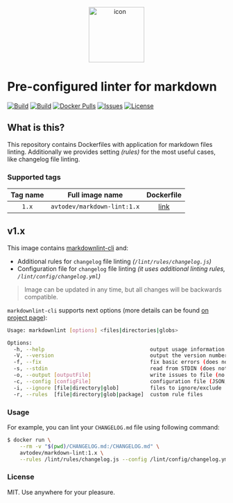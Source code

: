 <p align="center">
 <img src="https://hsto.org/webt/jj/z4/-o/jjz4-ofmx_k18yeslacjnjuzrve.png" width="128" alt="icon">
</p>

# Pre-configured linter for markdown

[![Build][badge_automated]][link_hub]
[![Build][badge_build]][link_hub]
[![Docker Pulls][badge_pulls]][link_hub]
[![Issues][badge_issues]][link_issues]
[![License][badge_license]][link_license]

## What is this?

This repository contains Dockerfiles with application for markdown files linting. Additionally we provides setting _(rules)_ for the most useful cases, like changelog file linting.

### Supported tags

Tag name |       Full image name       | Dockerfile
:------: | :-------------------------: | :--------:
 `1.x`   | `avtodev/markdown-lint:1.x` | [link](https://github.com/avto-dev/markdown-lint/blob/image-1.x/Dockerfile)

## v1.x

This image contains [markdownlint-cli][markdownlint-cli] and:

- Additional rules for `changelog` file linting _(`/lint/rules/changelog.js`)_
- Configuration file for `changelog` file linting _(it uses additional linting rules, `/lint/config/changelog.yml`)_

> Image can be updated in any time, but all changes will be backwards compatible.

`markdownlint-cli` supports next options (more details can be found [on project page][markdownlint-cli]):

```bash
Usage: markdownlint [options] <files|directories|globs>

Options:
  -h, --help                                  output usage information
  -V, --version                               output the version number
  -f, --fix                                   fix basic errors (does not work with STDIN)
  -s, --stdin                                 read from STDIN (does not work with files)
  -o, --output [outputFile]                   write issues to file (no console)
  -c, --config [configFile]                   configuration file (JSON, JSONC, or YAML)
  -i, --ignore [file|directory|glob]          files to ignore/exclude
  -r, --rules  [file|directory|glob|package]  custom rule files
```

### Usage

For example, you can lint your `CHANGELOG.md` file using following command:

```bash
$ docker run \
    --rm -v "$(pwd)/CHANGELOG.md:/CHANGELOG.md" \
    avtodev/markdown-lint:1.x \
    --rules /lint/rules/changelog.js --config /lint/config/changelog.yml /CHANGELOG.md
```

### License

MIT. Use anywhere for your pleasure.

[badge_automated]:https://img.shields.io/docker/cloud/automated/avtodev/markdown-lint.svg?style=flat-square&maxAge=30
[badge_pulls]:https://img.shields.io/docker/pulls/avtodev/markdown-lint.svg?style=flat-square&maxAge=30
[badge_issues]:https://img.shields.io/github/issues/avto-dev/markdown-lint.svg?style=flat-square&maxAge=30
[badge_build]:https://img.shields.io/docker/cloud/build/avtodev/markdown-lint.svg?style=flat-square&maxAge=30
[badge_license]:https://img.shields.io/github/license/avto-dev/markdown-lint.svg?style=flat-square&maxAge=30
[link_hub]:https://hub.docker.com/r/avtodev/markdown-lint/
[link_license]:https://github.com/avto-dev/markdown-lint/blob/master/LICENSE
[link_issues]:https://github.com/avto-dev/markdown-lint/issues
[markdownlint-cli]:https://github.com/igorshubovych/markdownlint-cli
